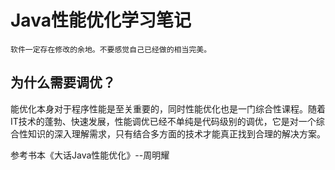 # Java性能优化学习笔记

`软件一定存在修改的余地。不要感觉自己已经做的相当完美。`

## 为什么需要调优？

能优化本身对于程序性能是至关重要的，同时性能优化也是一门综合性课程。随着IT技术的蓬勃、快速发展，性能调优已经不单纯是代码级别的调优，它是对一个综合性知识的深入理解需求，只有结合多方面的技术才能真正找到合理的解决方案。

参考书本《大话Java性能优化》--周明耀
